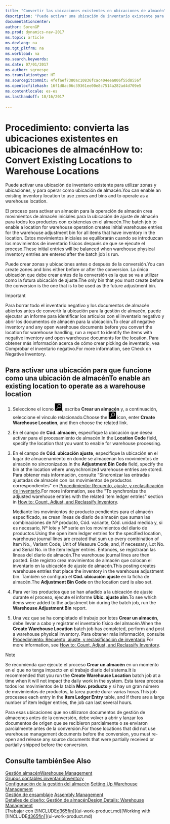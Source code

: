 ```yaml
---
title: "Convertir las ubicaciones existentes en ubicaciones de almacén"
description: "Puede activar una ubicación de inventario existente para utilizar zonas y ubicaciones, y para operar como ubicación de almacén."
documentationcenter: 
author: SorenGP
ms.prod: dynamics-nav-2017
ms.topic: article
ms.devlang: na
ms.tgt_pltfrm: na
ms.workload: na
ms.search.keywords: 
ms.date: 07/01/2017
ms.author: sgroespe
ms.translationtype: HT
ms.sourcegitcommit: 4fefaef7380ac10836fcac404eea006f55d8556f
ms.openlocfilehash: 16f1d8ac06c39361ee00e8c7514a282ad4d709e5
ms.contentlocale: es-es
ms.lasthandoff: 10/16/2017

---
```

# <a name="how-to-convert-existing-locations-to-warehouse-locations"></a><span data-ttu-id="a6645-103">Procedimiento: convierta las ubicaciones existentes en ubicaciones de almacén</span><span class="sxs-lookup"><span data-stu-id="a6645-103">How to: Convert Existing Locations to Warehouse Locations</span></span>
<span data-ttu-id="a6645-104">Puede activar una ubicación de inventario existente para utilizar zonas y ubicaciones, y para operar como ubicación de almacén.</span><span class="sxs-lookup"><span data-stu-id="a6645-104">You can enable an existing inventory location to use zones and bins and to operate as a warehouse location.</span></span>  

<span data-ttu-id="a6645-105">El proceso para activar un almacén para la operación de almacén crea movimientos de almacén iniciales para la ubicación de ajuste de almacén para todos los productos con existencias en el almacén.</span><span class="sxs-lookup"><span data-stu-id="a6645-105">The batch job to enable a location for warehouse operation creates initial warehouse entries for the warehouse adjustment bin for all items that have inventory in the location.</span></span> <span data-ttu-id="a6645-106">Estos movimientos iniciales se equilibrarán cuando se introduzcan los movimientos de inventario físicos después de que se ejecute el proceso.</span><span class="sxs-lookup"><span data-stu-id="a6645-106">These initial entries will be balanced when warehouse physical inventory entries are entered after the batch job is run.</span></span>  

<span data-ttu-id="a6645-107">Puede crear zonas y ubicaciones antes o después de la conversión.</span><span class="sxs-lookup"><span data-stu-id="a6645-107">You can create zones and bins either before or after the conversion.</span></span> <span data-ttu-id="a6645-108">La única ubicación que debe crear antes de la conversión es la que se va a utilizar como la futura ubicación de ajuste.</span><span class="sxs-lookup"><span data-stu-id="a6645-108">The only bin that you must create before the conversion is the one that is to be used as the future adjustment bin.</span></span>  

> [!IMPORTANT]  
>  <span data-ttu-id="a6645-109">Para borrar todo el inventario negativo y los documentos de almacén abiertos antes de convertir la ubicación para la gestión de almacén, puede ejecutar un informe para identificar los artículos con el inventario negativo y abrir los documentos de almacén para la ubicación.</span><span class="sxs-lookup"><span data-stu-id="a6645-109">To clear all negative inventory and any open warehouse documents before you convert the location for warehouse handling, run a report to identify the items with negative inventory and open warehouse documents for the location.</span></span> <span data-ttu-id="a6645-110">Para obtener más información acerca de cómo crear picking de inventario, vea Comprobar el inventario negativo.</span><span class="sxs-lookup"><span data-stu-id="a6645-110">For more information, see Check on Negative Inventory.</span></span>  

## <a name="to-enable-an-existing-location-to-operate-as-a-warehouse-location"></a><span data-ttu-id="a6645-111">Para activar una ubicación para que funcione como una ubicación de almacén</span><span class="sxs-lookup"><span data-stu-id="a6645-111">To enable an existing location to operate as a warehouse location</span></span>  
1.  <span data-ttu-id="a6645-112">Seleccione el icono ![Buscar página o informe](media/ui-search/search_small.png "icono Buscar página o informe"), escriba **Crear un almacén** y, a continuación, seleccione el vínculo relacionado.</span><span class="sxs-lookup"><span data-stu-id="a6645-112">Choose the ![Search for Page or Report](media/ui-search/search_small.png "Search for Page or Report icon") icon, enter **Create Warehouse Location**, and then choose the related link.</span></span>  
2.  <span data-ttu-id="a6645-113">En el campo de **Cód. almacén**, especifique la ubicación que desea activar para el procesamiento de almacén.</span><span class="sxs-lookup"><span data-stu-id="a6645-113">In the **Location Code** field, specify the location that you want to enable for warehouse processing.</span></span>  
3.  <span data-ttu-id="a6645-114">En el campo de **Cód. ubicación ajuste**, especifique la ubicación en el lugar de almacenamiento en donde se almacenan los movimientos de almacén no sincronizados.</span><span class="sxs-lookup"><span data-stu-id="a6645-114">In the **Adjustment Bin Code** field, specify the bin at the location where unsynchronized warehouse entries are stored.</span></span> <span data-ttu-id="a6645-115">Para obtener más información, consulte “Sincronizar las entradas ajustadas de almacén con los movimientos de productos correspondientes" en [Procedimiento: Recuento, ajuste, y reclasificación de inventario](inventory-how-count-adjust-reclassify.md).</span><span class="sxs-lookup"><span data-stu-id="a6645-115">For more information, see the "To synchronize the adjusted warehouse entries with the related item ledger entries" section in [How to: Count, Adjust, and Reclassify Inventory](inventory-how-count-adjust-reclassify.md).</span></span>  

    <span data-ttu-id="a6645-116">Mediante los movimientos de producto pendientes para el almacén especificado, se crean líneas de diario de almacén que suman las combinaciones de Nº producto, Cód. variante, Cód. unidad medida y, si es necesario, Nº lote y Nº serie en los movimientos del diario de productos.</span><span class="sxs-lookup"><span data-stu-id="a6645-116">Using the open item ledger entries for the specified location, warehouse journal lines are created that sum up every combination of Item No., Variant Code, Unit of Measure Code, and, if necessary, Lot No. and Serial No. in the item ledger entries.</span></span> <span data-ttu-id="a6645-117">Entonces, se registrarán las líneas del diario de almacén.</span><span class="sxs-lookup"><span data-stu-id="a6645-117">The warehouse journal lines are then posted.</span></span> <span data-ttu-id="a6645-118">Este registro crea movimientos de almacén que colocan el inventario en la ubicación de ajuste de almacén.</span><span class="sxs-lookup"><span data-stu-id="a6645-118">This posting creates warehouse entries that place the inventory in the warehouse adjustment bin.</span></span> <span data-ttu-id="a6645-119">También se configura el **Cód. ubicación ajuste** en la ficha de almacén.</span><span class="sxs-lookup"><span data-stu-id="a6645-119">The **Adjustment Bin Code** on the location card is also set.</span></span>  

4.  <span data-ttu-id="a6645-120">Para ver los productos que se han añadido a la ubicación de ajuste durante el proceso, ejecute el informe **Ubic. ajuste alm**.</span><span class="sxs-lookup"><span data-stu-id="a6645-120">To see which items were added to the adjustment bin during the batch job, run the **Warehouse Adjustment Bin** report.</span></span>  
5.  <span data-ttu-id="a6645-121">Una vez que se ha completado el trabajo por lotes **Crear un almacén**, debe llevar a cabo y registrar el inventario físico del almacén.</span><span class="sxs-lookup"><span data-stu-id="a6645-121">When the **Create Warehouse Location** batch job has completed, perform and post a warehouse physical inventory.</span></span> <span data-ttu-id="a6645-122">Para obtener más información, consulte [Procedimiento: Recuento, ajuste, y reclasificación de inventario](inventory-how-count-adjust-reclassify.md).</span><span class="sxs-lookup"><span data-stu-id="a6645-122">For more information, see [How to: Count, Adjust, and Reclassify Inventory](inventory-how-count-adjust-reclassify.md).</span></span>  

> [!NOTE]  
>  <span data-ttu-id="a6645-123">Se recomienda que ejecute el proceso **Crear un almacén** en un momento en el que no tenga impacto en el trabajo diario del sistema.</span><span class="sxs-lookup"><span data-stu-id="a6645-123">It is recommended that you run the **Create Warehouse Location** batch job at a time when it will not impact the daily work in the system.</span></span> <span data-ttu-id="a6645-124">Esta tarea procesa todos los movimientos de la tabla **Mov. producto** y si hay un gran número de movimientos de productos, la tarea puede durar varias horas.</span><span class="sxs-lookup"><span data-stu-id="a6645-124">This job processes each entry in the **Item Ledger Entry** table, and if there are a large number of item ledger entries, the job can last several hours.</span></span>  

 <span data-ttu-id="a6645-125">Para esas ubicaciones que no utilizaron documentos de gestión de almacenes antes de la conversión, debe volver a abrir y lanzar los documentos de origen que se recibieron parcialmente o se enviaron parcialmente antes de la conversión.</span><span class="sxs-lookup"><span data-stu-id="a6645-125">For those locations that did not use warehouse management documents before the conversion, you must re-open and release any source documents that were partially received or partially shipped before the conversion.</span></span>  

## <a name="see-also"></a><span data-ttu-id="a6645-126">Consulte también</span><span class="sxs-lookup"><span data-stu-id="a6645-126">See Also</span></span>  
[<span data-ttu-id="a6645-127">Gestión almacén</span><span class="sxs-lookup"><span data-stu-id="a6645-127">Warehouse Management</span></span>](warehouse-manage-warehouse.md)  
[<span data-ttu-id="a6645-128">Grupos contables inventario</span><span class="sxs-lookup"><span data-stu-id="a6645-128">Inventory</span></span>](inventory-manage-inventory.md)  
<span data-ttu-id="a6645-129">[Configuración de la gestión del almacén](warehouse-setup-warehouse.md)   </span><span class="sxs-lookup"><span data-stu-id="a6645-129">[Setting Up Warehouse Management](warehouse-setup-warehouse.md)   </span></span>  
<span data-ttu-id="a6645-130">[Gestión de ensamblaje](assembly-assemble-items.md)  </span><span class="sxs-lookup"><span data-stu-id="a6645-130">[Assembly Management](assembly-assemble-items.md)  </span></span>  
[<span data-ttu-id="a6645-131">Detalles de diseño: Gestión de almacén</span><span class="sxs-lookup"><span data-stu-id="a6645-131">Design Details: Warehouse Management</span></span>](design-details-warehouse-management.md)  
<span data-ttu-id="a6645-132">[Trabajar con [!INCLUDE[d365fin](includes/d365fin_md.md)]](ui-work-product.md)</span><span class="sxs-lookup"><span data-stu-id="a6645-132">[Working with [!INCLUDE[d365fin](includes/d365fin_md.md)]](ui-work-product.md)</span></span>

